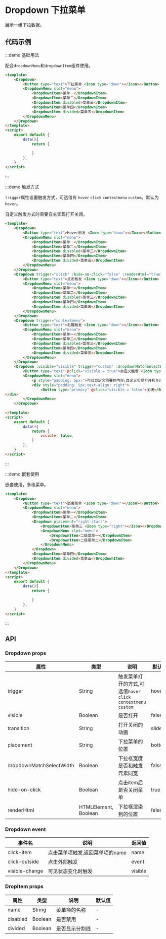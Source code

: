 # Dropdown 下拉菜单

展示一组下拉数据。

## 代码示例



:::demo 基础用法

配合`dropdownMenu`和`dropdownItem`组件使用。

```html
<template>
    <Dropdown>
        <Button type="text">下拉菜单 <Icon type="down"></Icon></Button>
        <DropdownMenu slot="menu">
            <DropdownItem>菜单一</DropdownItem>
            <DropdownItem>菜单二</DropdownItem>
            <DropdownItem disabled>菜单三</DropdownItem>
            <DropdownItem>菜单四</DropdownItem>
            <DropdownItem divided>菜单五</DropdownItem>
        </DropdownMenu>
    </Dropdown>
</template>
<script>
    export default {
        data(){
            return {
                
            }
        },
    }
</script>

```

:::



:::demo 触发方式

`trigger`属性设置触发方式，可选值有 `hover` `click` `contextmenu` `custom`。默认为`hover`。

自定义触发方式时需要自主实现打开关闭。

```html
<template>
    <Dropdown>
        <Button type="text">Hover触发 <Icon type="down"></Icon></Button>
        <DropdownMenu slot="menu">
            <DropdownItem>菜单一</DropdownItem>
            <DropdownItem>菜单二</DropdownItem>
            <DropdownItem disabled>菜单三</DropdownItem>
            <DropdownItem>菜单四</DropdownItem>
            <DropdownItem divided>菜单五</DropdownItem>
        </DropdownMenu>
    </Dropdown>
    <Dropdown trigger="click" :hide-on-click="false" :renderHtml="true">
        <Button type="text">点击触发 <Icon type="down"></Icon></Button>
        <DropdownMenu slot="menu">
            <DropdownItem>菜单一</DropdownItem>
            <DropdownItem>菜单二</DropdownItem>
            <DropdownItem disabled>菜单三</DropdownItem>
            <DropdownItem>菜单四</DropdownItem>
            <DropdownItem divided>菜单五</DropdownItem>
        </DropdownMenu>
    </Dropdown>
    <Dropdown trigger="contextmenu">
        <Button type="text">右键触发 <Icon type="down"></Icon></Button>
        <DropdownMenu slot="menu">
            <DropdownItem>菜单一</DropdownItem>
            <DropdownItem>菜单二</DropdownItem>
            <DropdownItem disabled>菜单三</DropdownItem>
            <DropdownItem>菜单四</DropdownItem>
            <DropdownItem divided>菜单五</DropdownItem>
        </DropdownMenu>
    </Dropdown>
    <Dropdown :visible="visible" trigger="custom" :dropdownMatchSelectWidth="false">
        <Button type="text" @click="visible = true">自定义触发 <Icon type="down"></Icon></Button>
        <DropdownMenu slot="menu">
            <p style="padding: 5px;">可以自定义需要的内容;自定义实现打开和关闭。</p>
            <div style="padding: 5px;text-align: right">
                <Button type="primary" @click="visible = false">关闭</Button>
</div>
        </DropdownMenu>
    </Dropdown>
    
</template>
<script>
    export default {
        data(){
            return {
                visible: false,
            }
        },
    }
</script>

```

:::


:::demo 嵌套使用

嵌套使用，多级菜单。

```html
<template>
    <Dropdown>
        <Button type="text">嵌套菜单 <Icon type="down"></Icon></Button>
        <DropdownMenu slot="menu">
            <DropdownItem>菜单一</DropdownItem>
            <DropdownItem>菜单二</DropdownItem>
            <Dropdown placement="right-start">
                <DropdownItem>菜单三 <Icon type="right"></Icon></DropdownItem>
                <DropdownMenu slot="menu">
                    <DropdownItem>二级菜单一</DropdownItem>
                    <DropdownItem>二级菜单二</DropdownItem>
                </DropdownMenu>
            </Dropdown>
            <DropdownItem>菜单四</DropdownItem>
            <DropdownItem divided>菜单五</DropdownItem>
        </DropdownMenu>
    </Dropdown>
</template>
<script>
    export default {
        data(){
            return {
                
            }
        },
    }
</script>

```

:::


## API

### Dropdown props

| 属性 | 类型 | 说明 | 默认值 |
| ---- | ---- | ---- | ---- |
| trigger | String | 触发菜单打开的方式,可选值`hover` `click` `contextmenu` `custom` | hover |
| visible | Boolean | 是否打开 | false |
| transition | String | 打开关闭的动画 | slideUp |
| placement | String | 下拉菜单的位置 | bottom |
| dropdownMatchSelectWidth | Boolean | 下拉框宽度是否和触发元素同宽 | false |
| hide-on-click | Boolean | 点击item后是否关闭菜单 | true |
| renderHtml | HTMLElement, Boolean | 下拉框渲染到的位置 | false |


### Dropdown event

| 事件名 | 说明 | 返回值 |
| ---- | ---- | ---- |
| click-item | 点击菜单项触发,返回菜单项的name | name |
| click-outside | 点击外部触发 | event |
| visible-change | 可见状态变化时触发 | visible |


### DropItem props

| 属性 | 类型 | 说明 | 默认值 |
| ---- | ---- | ---- | ---- |
| name | String | 菜单项的名称 | - |
| disabled | Boolean | 是否禁用 | - |
| divided | Boolean | 是否显示分割线 | - |

